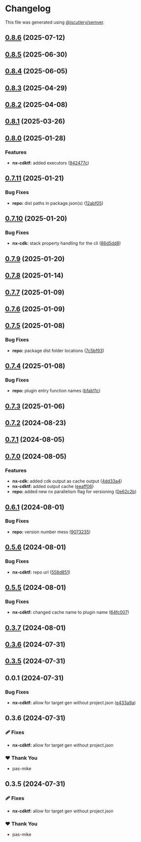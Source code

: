 # Changelog

This file was generated using [@jscutlery/semver](https://github.com/jscutlery/semver).

## [0.8.6](https://github.com/plastic-ant/packages/compare/nx-cdktf@0.8.5...nx-cdktf@0.8.6) (2025-07-12)

## [0.8.5](https://github.com/plastic-ant/packages/compare/nx-cdktf@0.8.4...nx-cdktf@0.8.5) (2025-06-30)

## [0.8.4](https://github.com/plastic-ant/packages/compare/nx-cdktf@0.8.3...nx-cdktf@0.8.4) (2025-06-05)

## [0.8.3](https://github.com/plastic-ant/packages/compare/nx-cdktf@0.8.2...nx-cdktf@0.8.3) (2025-04-29)

## [0.8.2](https://github.com/plastic-ant/packages/compare/nx-cdktf@0.8.1...nx-cdktf@0.8.2) (2025-04-08)

## [0.8.1](https://github.com/plastic-ant/packages/compare/nx-cdktf@0.8.0...nx-cdktf@0.8.1) (2025-03-26)

## [0.8.0](https://github.com/plastic-ant/packages/compare/nx-cdktf@0.7.11...nx-cdktf@0.8.0) (2025-01-28)


### Features

* **nx-cdktf:** added executors ([942477c](https://github.com/plastic-ant/packages/commit/942477c56d98014a6a9c81e21a3608af82791c5c))

## [0.7.11](https://github.com/plastic-ant/packages/compare/nx-cdktf@0.7.10...nx-cdktf@0.7.11) (2025-01-21)


### Bug Fixes

* **repo:** dist paths in package.json(s) ([12abf05](https://github.com/plastic-ant/packages/commit/12abf05216cda9b4de78324f0c895947b52f245c))

## [0.7.10](https://github.com/plastic-ant/packages/compare/nx-cdktf@0.7.9...nx-cdktf@0.7.10) (2025-01-20)


### Bug Fixes

* **nx-cdk:** stack property handling for the cli ([86d5dd8](https://github.com/plastic-ant/packages/commit/86d5dd8d674fdd39a4bbe23feeab685f38b8aef1))

## [0.7.9](https://github.com/plastic-ant/packages/compare/nx-cdktf@0.7.8...nx-cdktf@0.7.9) (2025-01-20)

## [0.7.8](https://github.com/plastic-ant/packages/compare/nx-cdktf@0.7.7...nx-cdktf@0.7.8) (2025-01-14)

## [0.7.7](https://github.com/plastic-ant/packages/compare/nx-cdktf@0.7.6...nx-cdktf@0.7.7) (2025-01-09)

## [0.7.6](https://github.com/plastic-ant/packages/nx-cdktf/compare/nx-cdktf@0.7.5...nx-cdktf@0.7.6) (2025-01-09)

## [0.7.5](https://github.com/plastic-ant/packages/compare/nx-cdktf@0.7.4...nx-cdktf@0.7.5) (2025-01-08)


### Bug Fixes

* **repo:** package dist folder locations ([7c5bf93](https://github.com/plastic-ant/packages/commit/7c5bf93c8f7a7627e4519908c82de712056cf42b))

## [0.7.4](https://github.com/plastic-ant/packages/compare/nx-cdktf@0.7.3...nx-cdktf@0.7.4) (2025-01-08)


### Bug Fixes

* **repo:** plugin entry function names ([bfab11c](https://github.com/plastic-ant/packages/commit/bfab11c76f377adf1713711877fa89bfa530d0e1))

## [0.7.3](https://github.com/plastic-ant/packages/compare/nx-cdktf@0.7.2...nx-cdktf@0.7.3) (2025-01-06)

## [0.7.2](https://github.com/plastic-ant/packages/compare/nx-cdktf@0.7.1...nx-cdktf@0.7.2) (2024-08-23)

## [0.7.1](https://github.com/plastic-ant/packages/compare/nx-cdktf@0.7.0...nx-cdktf@0.7.1) (2024-08-05)

## [0.7.0](https://github.com/plastic-ant/packages/compare/nx-cdktf@0.6.1...nx-cdktf@0.7.0) (2024-08-05)


### Features

* **nx-cdk:** added cdk output as cache output ([4dd33a4](https://github.com/plastic-ant/packages/commit/4dd33a474ddc83ed17c189973a239b5660769e57))
* **nx-cdktf:** added output cache ([eeaff06](https://github.com/plastic-ant/packages/commit/eeaff06c5dba1a6d05780a8b6e8df4485aa01bb6))
* **repo:** added new nx parallelism flag for versioning ([0e62c2b](https://github.com/plastic-ant/packages/commit/0e62c2b707c848e29575d375347db7c76dc331b9))

## [0.6.1](https://github.com/plastic-ant/packages/compare/nx-cdktf@0.6.0...nx-cdktf@0.6.1) (2024-08-01)


### Bug Fixes

* **repo:** version number mess ([9073235](https://github.com/plastic-ant/packages/commit/9073235aed6b2508f424eca65e62167495d63fbd))

## [0.5.6](https://github.com/plastic-ant/packages/compare/nx-cdktf@0.5.5...nx-cdktf@0.5.6) (2024-08-01)


### Bug Fixes

* **nx-cdktf:** repo url ([558d851](https://github.com/plastic-ant/packages/commit/558d8517f710826fad945bf367fdb67be65c8f3f))

## [0.5.5](https://github.com/plastic-ant/packages/compare/nx-cdktf@0.5.4...nx-cdktf@0.5.5) (2024-08-01)


### Bug Fixes

* **nx-cdktf:** changed cache name to plugin name ([64fc007](https://github.com/plastic-ant/packages/commit/64fc007feff847faa93ade0116fdc7ac5e89b810))

## [0.3.7](https://github.com/plastic-ant/nx-cdktf/compare/nx-cdktf@0.3.6...nx-cdktf@0.3.7) (2024-08-01)

## [0.3.6](https://github.com/plastic-ant/nx-cdktf/compare/nx-cdktf@0.3.5...nx-cdktf@0.3.6) (2024-07-31)

## [0.3.5](https://github.com/plastic-ant/nx-cdktf/compare/nx-cdktf@0.3.4...nx-cdktf@0.3.5) (2024-07-31)

## 0.0.1 (2024-07-31)


### Bug Fixes

* **nx-cdktf:** allow for target gen without project.json ([e433a9a](https://github.com/plastic-ant/nx-cdktf/commit/e433a9a66d1821799648c7b26d0ec5232cac83b7))

## 0.3.6 (2024-07-31)


### 🩹 Fixes

- **nx-cdktf:** allow for target gen without project.json


### ❤️  Thank You

- pas-mike

## 0.3.5 (2024-07-31)


### 🩹 Fixes

- **nx-cdktf:** allow for target gen without project.json


### ❤️  Thank You

- pas-mike